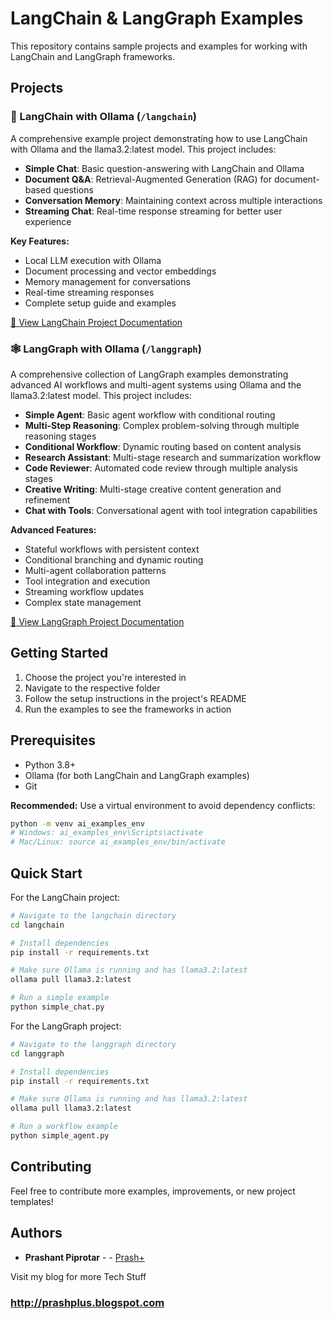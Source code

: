 # LangChain & LangGraph Examples

This repository contains sample projects and examples for working with LangChain and LangGraph frameworks.

## Projects

### 🦜 LangChain with Ollama (`/langchain`)

A comprehensive example project demonstrating how to use LangChain with Ollama and the llama3.2:latest model. This project includes:

- **Simple Chat**: Basic question-answering with LangChain and Ollama
- **Document Q&A**: Retrieval-Augmented Generation (RAG) for document-based questions
- **Conversation Memory**: Maintaining context across multiple interactions
- **Streaming Chat**: Real-time response streaming for better user experience

**Key Features:**
- Local LLM execution with Ollama
- Document processing and vector embeddings
- Memory management for conversations
- Real-time streaming responses
- Complete setup guide and examples

[📖 View LangChain Project Documentation](./langchain/README.md)

### 🕸️ LangGraph with Ollama (`/langgraph`)

A comprehensive collection of LangGraph examples demonstrating advanced AI workflows and multi-agent systems using Ollama and the llama3.2:latest model. This project includes:

- **Simple Agent**: Basic agent workflow with conditional routing
- **Multi-Step Reasoning**: Complex problem-solving through multiple reasoning stages
- **Conditional Workflow**: Dynamic routing based on content analysis
- **Research Assistant**: Multi-stage research and summarization workflow
- **Code Reviewer**: Automated code review through multiple analysis stages
- **Creative Writing**: Multi-stage creative content generation and refinement
- **Chat with Tools**: Conversational agent with tool integration capabilities

**Advanced Features:**
- Stateful workflows with persistent context
- Conditional branching and dynamic routing
- Multi-agent collaboration patterns
- Tool integration and execution
- Streaming workflow updates
- Complex state management

[📖 View LangGraph Project Documentation](./langgraph/README.md)

## Getting Started

1. Choose the project you're interested in
2. Navigate to the respective folder
3. Follow the setup instructions in the project's README
4. Run the examples to see the frameworks in action

## Prerequisites

- Python 3.8+
- Ollama (for both LangChain and LangGraph examples)
- Git

**Recommended:** Use a virtual environment to avoid dependency conflicts:
```bash
python -m venv ai_examples_env
# Windows: ai_examples_env\Scripts\activate
# Mac/Linux: source ai_examples_env/bin/activate
```

## Quick Start

For the LangChain project:

```bash
# Navigate to the langchain directory
cd langchain

# Install dependencies
pip install -r requirements.txt

# Make sure Ollama is running and has llama3.2:latest
ollama pull llama3.2:latest

# Run a simple example
python simple_chat.py
```

For the LangGraph project:

```bash
# Navigate to the langgraph directory
cd langgraph

# Install dependencies
pip install -r requirements.txt

# Make sure Ollama is running and has llama3.2:latest
ollama pull llama3.2:latest

# Run a workflow example
python simple_agent.py
```

## Contributing

Feel free to contribute more examples, improvements, or new project templates!

## Authors

* **Prashant Piprotar** - - [Prash+](https://github.com/prashplus)

Visit my blog for more Tech Stuff
### http://prashplus.blogspot.com